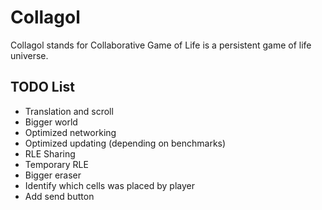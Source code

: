 # Collagol

Collagol stands for Collaborative Game of Life is a persistent game of life universe.  


## TODO List

 * Translation and scroll
 * Bigger world
 * Optimized networking
 * Optimized updating (depending on benchmarks)
 * RLE Sharing
 * Temporary RLE
 * Bigger eraser
 * Identify which cells was placed by player
 * Add send button